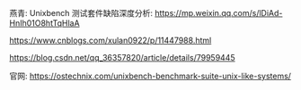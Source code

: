 燕青: Unixbench 测试套件缺陷深度分析: https://mp.weixin.qq.com/s/lDiAd-HnIh01O8htTqHlaA

https://www.cnblogs.com/xulan0922/p/11447988.html

https://blog.csdn.net/qq_36357820/article/details/79959445

官网: https://ostechnix.com/unixbench-benchmark-suite-unix-like-systems/